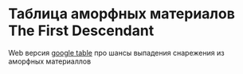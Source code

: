 # Таблица аморфных материалов The First Descendant

Web версия [google table](https://docs.google.com/spreadsheets/d/175e2p7ORuJHZZ6vj6MVLSniamwGVoc93Jr3n2hp4qRE) про шансы выпадения снарежения из аморфных материаллов
